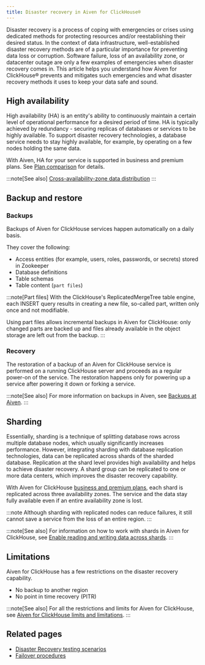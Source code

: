 ```yaml
---
title: Disaster recovery in Aiven for ClickHouse®
---
```


Disaster recovery is a process of coping with emergencies or crises
using dedicated methods for protecting resources and/or reestablishing
their desired status. In the context of data infrastructure,
well-established disaster recovery methods are of a particular
importance for preventing data loss or corruption. Software failure,
loss of an availability zone, or datacenter outage are only a few
examples of emergencies when disaster recovery comes in. This article
helps you understand how Aiven for ClickHouse® prevents and mitigates
such emergencies and what disaster recovery methods it uses to keep your
data safe and sound.

## High availability

High availability (HA) is an entity's ability to continuously maintain
a certain level of operational performance for a desired period of time.
HA is typically achieved by redundancy - securing replicas of databases
or services to be highly available. To support disaster recovery
technologies, a database service needs to stay highly available, for
example, by operating on a few nodes holding the same data.

With Aiven, HA for your service is supported in business and premium
plans. See [Plan
comparison](https://aiven.io/pricing?tab=plan-comparison&product=clickhouse)
for details.

:::note[See also]
[Cross-availability-zone data distribution](/docs/platform/concepts/availability-zones#cross-zone-data-distro)
:::

## Backup and restore

### Backups

Backups of Aiven for ClickHouse services happen automatically on a daily
basis.

They cover the following:

-   Access entities (for example, users, roles, passwords, or secrets)
    stored in Zookeeper
-   Database definitions
-   Table schemas
-   Table content (`part files`)

:::note[Part files]
With the ClickHouse's ReplicatedMergeTree table engine, each INSERT
query results in creating a new file, so-called part, written only once
and not modifiable.

Using part files allows incremental backups in Aiven for ClickHouse:
only changed parts are backed up and files already available in the
object storage are left out from the backup.
:::

### Recovery

The restoration of a backup of an Aiven for ClickHouse service is
performed on a running ClickHouse server and proceeds as a regular
power-on of the service. The restoration happens only for powering up a
service after powering it down or forking a service.

:::note[See also]
For more information on backups in Aiven, see
[Backups at Aiven](/docs/platform/concepts/service_backups).
:::

## Sharding

Essentially, sharding is a technique of splitting database rows across
multiple database nodes, which usually significantly increases
performance. However, integrating sharding with database replication
technologies, data can be replicated across shards of the sharded
database. Replication at the shard level provides high availability and
helps to achieve disaster recovery. A shard group can be replicated to
one or more data centers, which improves the disaster recovery
capability.

With Aiven for ClickHouse [business and premium
plans](https://aiven.io/pricing?tab=plan-comparison&product=clickhouse),
each shard is replicated across three availability zones. The service
and the data stay fully available even if an entire availability zone is
lost.

:::note
Although sharding with replicated nodes can reduce failures, it still
cannot save a service from the loss of an entire region.
:::

:::note[See also]
For information on how to work with shards in Aiven for ClickHouse, see
[Enable reading and writing data across shards](/docs/products/clickhouse/howto/use-shards-with-distributed-table).
:::

## Limitations

Aiven for ClickHouse has a few restrictions on the disaster recovery
capability.

-   No backup to another region
-   No point in time recovery (PITR)

:::note[See also]
For all the restrictions and limits for Aiven for ClickHouse, see
[Aiven for ClickHouse limits and limitations](/docs/products/clickhouse/reference/limitations).
:::

## Related pages

-   [Disaster Recovery testing scenarios](/docs/platform/concepts/disaster-recovery-test-scenarios)
-   [Failover procedures](/docs/products/postgresql/concepts/upgrade-failover)

